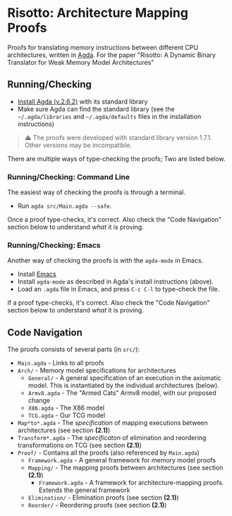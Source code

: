 # Risotto: Architecture Mapping Proofs

Proofs for translating memory instructions between different CPU architectures, written in [Agda](https://agda.readthedocs.io/). For the paper "Risotto: A Dynamic Binary Translator for Weak Memory Model Architectures"


## Running/Checking

* [Install Agda (v.2.6.2)](https://agda.readthedocs.io/en/v2.6.2/getting-started/installation.html) with its standard library
* Make sure Agda can find the standard library (see the `~/.agda/libraries` and `~/.agda/defaults` files in the installation instructions)

> :warning: The proofs were developed with standard library version 1.7.1. Other versions may be incompatible.

There are multiple ways of type-checking the proofs; Two are listed below.


### Running/Checking: Command Line

The easiest way of checking the proofs is through a terminal.

* Run `agda src/Main.agda --safe`.

Once a proof type-checks, it's correct. Also check the "Code Navigation" section below to understand *what* it is proving.


### Running/Checking: Emacs

Another way of checking the proofs is with the `agda-mode` in Emacs.

* Install [Emacs](https://www.gnu.org/software/emacs/)
* Install `agda-mode` as described in Agda's install instructions (above).
* Load an `.agda` file in Emacs, and press `C-c C-l` to type-check the file.

If a proof type-checks, it's correct. Also check the "Code Navigation" section below to understand *what* it is proving.


## Code Navigation

The proofs consists of several parts (in `src/`):

* `Main.agda` - Links to all proofs
* `Arch/` - Memory model specifications for architectures
  * `General/` - A general specification of an execution in the axiomatic model. This is instantiated by the individual architectures (below).
  * `Armv8.agda` - The "Armed Cats" Armv8 model, with our proposed change
  * `X86.agda` - The X86 model
  * `TCG.agda` - Our TCG model
* `Map*to*.agda` - The *specification* of mapping executions between architectures (see section **(2.1)**)
* `Transform*.agda` - The *specificaton* of elimination and reordering transformations on TCG (see section **(2.1)**)
* `Proof/` - Contains all the proofs (also referenced by `Main.agda`)
  * `Framework.agda` - A general framework for memory model proofs
  * `Mapping/` - The mapping proofs between architectures (see section **(2.1)**)
    * `Framework.agda` - A framework for architecture-mapping proofs. Extends the general framework
  * `Elimination/` - Elimination proofs (see section **(2.1)**)
  * `Reorder/` - Reordering proofs (see section **(2.1)**)
